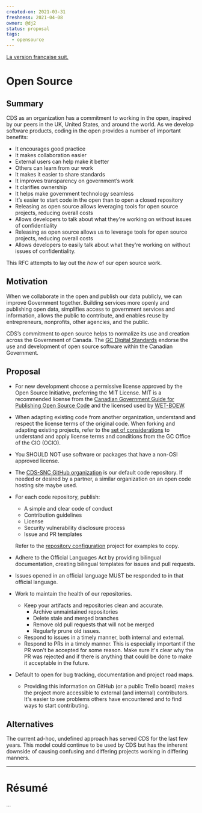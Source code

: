```yaml
---
created-on: 2021-03-31
freshness: 2021-04-08
owner: @dj2
status: proposal
tags:
  - opensource
---
```


[La version française suit.](#résumé)

# Open Source

## Summary
CDS as an organization has a commitment to working in the open, inspired by our
peers in the UK, United States, and around the world. As we develop software
products, coding in the open provides a number of important benefits:
 * It encourages good practice
 * It makes collaboration easier
 * External users can help make it better
 * Others can learn from our work
 * It makes it easier to share standards
 * It improves transparency on government’s work
 * It clarifies ownership
 * It helps make government technology seamless
 * It’s easier to start code in the open than to open a closed repository
 * Releasing as open source allows leveraging tools for open source projects,
   reducing overall costs
 * Allows developers to talk about what they're working on without issues of
   confidentiality
 * Releasing as open source allows us to leverage tools for open source projects,
   reducing overall costs
 * Allows developers to easily talk about what they're working on without issues
   of confidentiality.

This RFC attempts to lay out the _how_ of our open source work.


## Motivation
When we collaborate in the open and publish our data publicly, we can improve
Government together. Building services more openly and publishing open data,
simplifies access to government services and information, allows the public to
contribute, and enables reuse by entrepreneurs, nonprofits, other agencies, and
the public.

CDS’s commitment to open source helps to normalize its use and creation across
the Government of Canada. The [GC Digital Standards](https://www.canada.ca/en/government/publicservice/modernizing/government-canada-digital-standards.html)
endorse the use and development of open source software within the Canadian
Government.


## Proposal
* For new development choose a permissive license approved by the Open Source
  Initiative, preferring the MIT License. MIT is a recommended license from the
  [Canadian Government Guide for Publishing Open Source Code](https://www.canada.ca/en/government/system/digital-government/digital-government-innovations/open-source-software/guide-for-publishing-open-source-code.html#toc04) and the licensed used by
  [WET-BOEW](https://github.com/wet-boew/wet-boew).

* When adapting existing code from another organization, understand and respect
  the license terms of the original code. When forking and adapting existing
  projects, refer to the [set of considerations](https://github.com/canada-ca/open-source-logiciel-libre/blob/master/en/guides/using-open-source-software.md#verify-open-source-software-licence) to
  understand and apply license terms and conditions from the GC Office of the
  CIO (OCIO).

* You SHOULD NOT use software or packages that have a non-OSI approved license.

* The [CDS-SNC GitHub organization](https://github.com/cds-snc) is our default
  code repository. If needed or desired by a partner, a similar organization on
  an open code hosting site maybe used.

* For each code repository, publish:
  * A simple and clear code of conduct
  * Contribution guidelines
  * License
  * Security vulnerability disclosure process
  * Issue and PR templates

  Refer to the [repository configuration](https://github.com/cds-snc/.github)
  project for examples to copy.

* Adhere to the Official Languages Act by providing bilingual documentation,
  creating bilingual templates for issues and pull requests.

* Issues opened in an official language MUST be responded to in that official
  language.

* Work to maintain the health of our repositories.
  * Keep your artifacts and repositories clean and accurate.
    * Archive unmaintained repositories
    * Delete stale and merged branches
    * Remove old pull requests that will not be merged
    * Regularly prune old issues.
  * Respond to issues in a timely manner, both internal and external.
  * Respond to PRs in a timely manner. This is especially important if the PR
    won't be accepted for some reason. Make sure it's clear why the PR was
    rejected and if there is anything that could be done to make it acceptable
    in the future.

* Default to open for bug tracking, documentation and project road maps.
  * Providing this information on GitHub (or a public Trello board) makes the
    project more accessible to external (and internal) contributors. It's easier
    to see problems others have encountered and to find ways to start
    contributing.


## Alternatives
The current ad-hoc, undefined approach has served CDS for the last few years.
This model could continue to be used by CDS but has the inherent downside of
causing confusing and differing projects working in differing manners.


---

# Résumé

...
